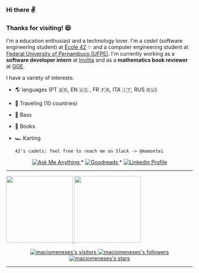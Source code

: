 ### Hi there ✌️

### Thanks for visiting! 😄

I'm a education enthusiast and a technology lover. I'm a _cadet_ (software engineering student) at [École 42](https://www.42sp.org.br/) ✨ and a computer engineering student at [Federal University of Pernambuco (UFPE)](https://www3.cin.ufpe.br/en/). I'm currently working as a **software developer intern** at [Invillia](https://invillia.com/global-growth-framework/) and as a **mathematics book reviewer** at [GGE](https://gge.com.br/web/).

I have a variety of interests:

* 🌎  languages (PT 🇧🇷, EN 🇺🇸 , FR 🇫🇷, ITA 🇮🇹, RUS 🇷🇺)
* 🧳  Traveling (10 countries)
* 🎸  Bass
* 📕  Books
* 🏎️  Karting

      42's cadets: feel free to reach me on Slack -> @mamontei

<p align="center">
	<a href="mailto:mamontei@student.42sp.org.br">
		<img alt="Ask Me Anything" src="https://img.shields.io/badge/-Ask_me_anything-blueviolet?style=flat&logo=Gmail&logoColor=white&link=mailto:mamontei@student.42sp.org.br" />
	</a>
	<span> * </span>
	<a href="https://www.goodreads.com/user/show/68025860-m-cio-meneses">
		<img alt="Goodreads" src="https://img.shields.io/badge/Goodreads-G-yellow?style=flat&link=https://www.goodreads.com/user/show/68025860-m-cio-meneses" />
	</a>
	<span> * </span>
	<a href="https://www.linkedin.com/in/maciomeneses/">
		<img alt="Linkedin Profile" src="https://img.shields.io/badge/-Linkedin_Profile-0072b1?style=flat&logo=Linkedin&logoColor=white&link=https://www.linkedin.com/in/maciomeneses/" />
	</a>
</p>

---

<div>
  <a href="https://github.com/maciomeneses">
  <img height="180em" src="https://github-readme-stats.vercel.app/api?username=maciomeneses&show_icons=true&theme=dracula&include_all_commits=true&count_private=true"/>
  <img height="180em" src="https://github-readme-stats.vercel.app/api/top-langs/?username=maciomeneses&layout=compact&langs_count=7&theme=dracula"/>
</div>

<p align="center">
	<img alt="maciomeneses's visitors" src="https://komarev.com/ghpvc/?username=maciomeneses&color=8c36db&style=flat&label=visitors" />
	<img alt="maciomeneses's followers" src="https://img.shields.io/github/followers/maciomeneses?color=blueviolet" />
	<img alt="maciomeneses's stars" src="https://img.shields.io/github/stars/maciomeneses?color=blueviolet" />
</p>

---
